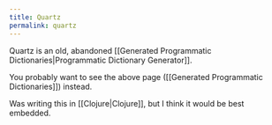 ```yaml
---
title: Quartz
permalink: quartz
---
```


Quartz is an old, abandoned [[Generated Programmatic Dictionaries|Programmatic Dictionary Generator]].

You probably want to see the above page ([[Generated Programmatic Dictionaries]]) instead.

Was writing this in [[Clojure|Clojure]], but I think it would be best embedded.
